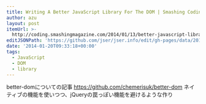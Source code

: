 ```yaml
---
title: Writing A Better JavaScript Library For The DOM | Smashing Coding
author: azu
layout: post
itemUrl: >-
  http://coding.smashingmagazine.com/2014/01/13/better-javascript-library-for-the-dom/
editJSONPath: 'https://github.com/jser/jser.info/edit/gh-pages/data/2014/01/index.json'
date: '2014-01-20T09:33:18+00:00'
tags:
  - JavaScript
  - DOM
  - library
---
```

better-domについての記事
https://github.com/chemerisuk/better-dom
ネイティブの機能を使いつつ、jQueryの罠っぽい機能を避けるような作り
